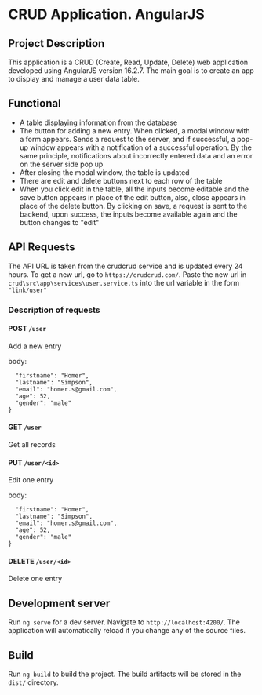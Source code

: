 # CRUD Application. AngularJS

## Project Description

This application is a CRUD (Create, Read, Update, Delete) web application developed using AngularJS version 16.2.7. The main goal is to create an app to display and manage a user data table.

## Functional

* A table displaying information from the database
* The button for adding a new entry. When clicked, a modal window with a form appears. Sends a request to the server, and if successful, a pop-up window appears with a notification of a successful operation. By the same principle, notifications about incorrectly entered data and an error on the server side pop up
* After closing the modal window, the table is updated
* There are edit and delete buttons next to each row of the table
* When you click edit in the table, all the inputs become editable and the save button appears in place of the edit button, also, close appears in place of the delete button. By clicking on save, a request is sent to the backend, upon success, the inputs become available again and the button changes to "edit"

## API Requests

The API URL is taken from the crudcrud service and is updated every 24 hours. To get a new url, go to `https://crudcrud.com/`. Paste the new url in `crud\src\app\services\user.service.ts` into the url variable in the form `"link/user"`

### Description of requests

#### POST ```/user```

Add a new entry

body: 
```{
  "firstname": "Homer",
  "lastname": "Simpson",
  "email": "homer.s@gmail.com",
  "age": 52,
  "gender": "male"
}
```

#### GET ```/user```

Get all records

#### PUT ```/user/<id>```

Edit one entry

body: 
```{
  "firstname": "Homer",
  "lastname": "Simpson",
  "email": "homer.s@gmail.com",
  "age": 52,
  "gender": "male"
}
```

#### DELETE ```/user/<id>```

Delete one entry

## Development server

Run `ng serve` for a dev server. Navigate to `http://localhost:4200/`. The application will automatically reload if you change any of the source files.

## Build

Run `ng build` to build the project. The build artifacts will be stored in the `dist/` directory.
